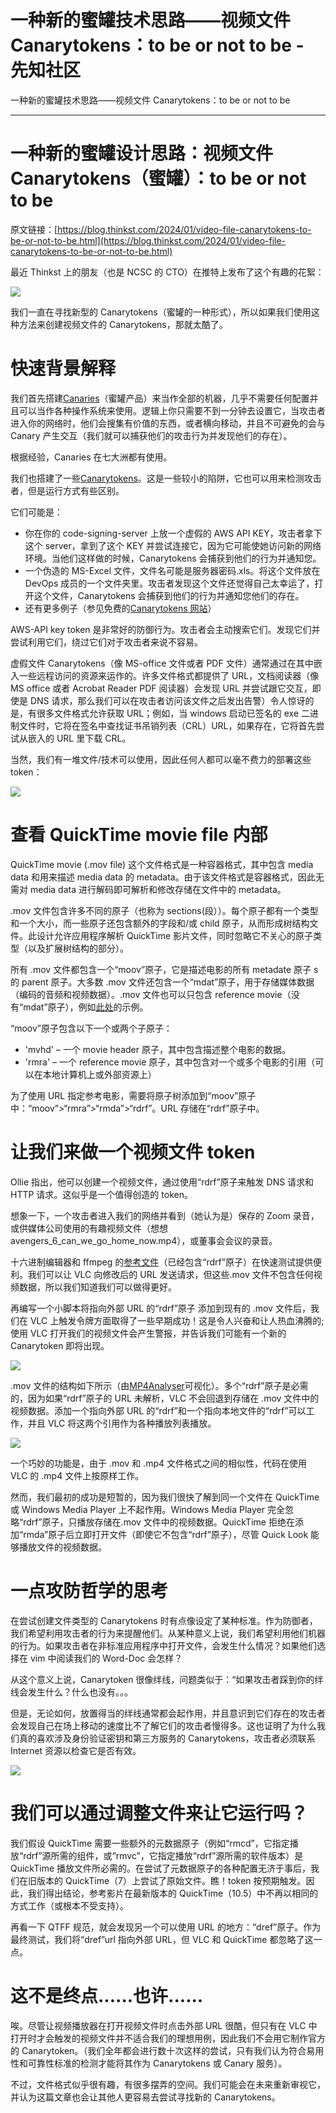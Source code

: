 

# 一种新的蜜罐技术思路——视频文件 Canarytokens：to be or not to be - 先知社区

一种新的蜜罐技术思路——视频文件 Canarytokens：to be or not to be

- - -

# 一种新的蜜罐设计思路：视频文件 Canarytokens（蜜罐）：to be or not to be

原文链接：[https://blog.thinkst.com/2024/01/video-file-canarytokens-to-be-or-not-to-be.html](https://blog.thinkst.com/2024/01/video-file-canarytokens-to-be-or-not-to-be.html)

最近 Thinkst 上的朋友（也是 NCSC 的 CTO）在推特上发布了这个有趣的花絮：

[![](assets/1708920430-9eb0eb721cece6365b970cb72730b87f.png)](https://xzfile.aliyuncs.com/media/upload/picture/20240209145218-c45b74d8-c717-1.png)

我们一直在寻找新型的 Canarytokens（蜜罐的一种形式），所以如果我们使用这种方法来创建视频文件的 Canarytokens，那就太酷了。

# 快速背景解释

我们首先搭建[Canaries](https://canary.tools/ "Canaries")（蜜罐产品）来当作全部的机器，几乎不需要任何配置并且可以当作各种操作系统来使用。逻辑上你只需要不到一分钟去设置它，当攻击者进入你的网络时，他们会搜集有价值的东西，或者横向移动，并且不可避免的会与 Canary 产生交互（我们就可以捕获他们的攻击行为并发现他们的存在）。

根据经验，Canaries 在七大洲都有使用。

我们也搭建了一些[Canarytokens](https://canarytokens.org/ "Canarytokens")。这是一些较小的陷阱，它也可以用来检测攻击者，但是运行方式有些区别。

它们可能是：

-   你在你的 code-signing-server 上放一个虚假的 AWS API KEY，攻击者拿下这个 server，拿到了这个 KEY 并尝试连接它，因为它可能使她访问新的网络环境。当他们这样做的时候，Canarytokens 会捕获到他们的行为并通知您。
-   一个伪造的 MS-Excel 文件，文件名可能是服务器密码.xls。将这个文件放在 DevOps 成员的一个文件夹里。攻击者发现这个文件还觉得自己太幸运了，打开这个文件，Canarytokens 会捕获到他们的行为并通知您他们的存在。
-   还有更多例子（参见免费的[Canarytokens 网站](https://canarytokens.org/ "Canarytokens网站")）

AWS-API key token 是非常好的防御行为。攻击者会主动搜索它们。发现它们并尝试利用它们，绕过它们对于攻击者来说不容易。

虚假文件 Canarytokens（像 MS-office 文件或者 PDF 文件）通常通过在其中嵌入一些远程访问的资源来运作的。许多文件格式都提供了 URL，文档阅读器（像 MS office 或者 Acrobat Reader PDF 阅读器）会发现 URL 并尝试跟它交互，即使是 DNS 请求，那么我们可以在攻击者访问该文件之后发出告警）令人惊讶的是，有很多文件格式允许获取 URL；例如，当 windows 启动已签名的 exe 二进制文件时，它将在签名中查找证书吊销列表（CRL）URL，如果存在，它将首先尝试从嵌入的 URL 里下载 CRL。

当然，我们有一堆文件/技术可以使用，因此任何人都可以毫不费力的部署这些 token：

[![](assets/1708920430-a50bb068cb9cfcc932bd02be5a587727.webp)](https://xzfile.aliyuncs.com/media/upload/picture/20240209151829-6c67b490-c71b-1.webp)

# 查看 QuickTime movie file 内部

QuickTime movie (.mov file) 这个文件格式是一种容器格式，其中包含 media data 和用来描述 media data 的 metadata。由于该文件格式是容器格式，因此无需对 media data 进行解码即可解析和修改存储在文件中的 metadata。

.mov 文件包含许多不同的原子（也称为 sections(段））。每个原子都有一个类型和一个大小，而一些原子还包含额外的字段和/或 child 原子，从而形成树结构文件。此设计允许应用程序解析 QuickTime 影片文件，同时忽略它不关心的原子类型（以及扩展树结构的部分）。

所有 .mov 文件都包含一个“moov”原子，它是描述电影的所有 metadate 原子 s 的 parent 原子。大多数 .mov 文件还包含一个“mdat”原子，用于存储媒体数据（编码的音频和视频数据）。.mov 文件也可以只包含 reference movie（没有“mdat”原子），例如[此处](https://samples.ffmpeg.org/mov/reference-files/ "此处")的示例。

“moov”原子包含以下一个或两个子原子：

-   'mvhd' – 一个 movie header 原子，其中包含描述整个电影的数据。
-   'rmra' – 一个 reference movie 原子，其中包含对一个或多个电影的引用（可以在本地计算机上或外部资源上）

为了使用 URL 指定参考电影，需要将原子树添加到“moov”原子中：“moov”>“rmra”>“rmda”>“rdrf”。URL 存储在“rdrf”原子中。

# 让我们来做一个视频文件 token

Ollie 指出，他可以创建一个视频文件，通过使用“rdrf”原子来触发 DNS 请求和 HTTP 请求。这似乎是一个值得创造的 token。

想象一下，一个攻击者进入我们的网络并看到（她认为是）保存的 Zoom 录音，或供媒体公司使用的有趣视频文件（想想 avengers\_6\_can\_we\_go\_home\_now.mp4），或董事会会议的录音。

十六进制编辑器和 ffmpeg 的[参考文件](https://samples.ffmpeg.org/mov/reference-files/ "参考文件")（已经包含“rdrf”原子）在快速测试提供便利。我们可以让 VLC 向修改后的 URL 发送请求，但这些.mov 文件不包含任何视频数据，所以我们知道我们可以做得更好。

再编写一个小脚本将指向外部 URL 的“rdrf”原子 添加到现有的 .mov 文件后，我们在 VLC 上触发令牌方面取得了一些早期成功！这是令人兴奋和让人热血沸腾的;使用 VLC 打开我们的视频文件会产生警报，并告诉我们可能有一个新的 Canarytoken 即将出现。

[![](assets/1708920430-4c2a8d2ec198458ad99edbbb7b6b37a0.webp)](https://xzfile.aliyuncs.com/media/upload/picture/20240209151911-8580c0fc-c71b-1.webp)

.mov 文件的结构如下所示（由[MP4Analyser](https://github.com/essential61/mp4analyser "MP4Analyser")可视化）。多个“rdrf”原子是必需的，因为如果“rdrf”原子的 URL 未解析，VLC 不会回退到存储在 .mov 文件中的视频数据。添加一个指向外部 URL 的“rdrf”和一个指向本地文件的“rdrf”可以工作，并且 VLC 将这两个引用作为各种播放列表播放。

[![](assets/1708920430-e66c7bf3cf2bd7dbeea8e92bc5a8c649.jpg)](https://xzfile.aliyuncs.com/media/upload/picture/20240209145258-dbe193a8-c717-1.jpg)

一个巧妙的功能是，由于 .mov 和 .mp4 文件格式之间的相似性，代码在使用 VLC 的 .mp4 文件上按原样工作。

然而，我们最初的成功是短暂的，因为我们很快了解到同一个文件在 QuickTime 或 Windows Media Player 上不起作用。Windows Media Player 完全忽略“rdrf”原子，只播放存储在.mov 文件中的视频数据。QuickTime 拒绝在添加“rmda”原子后立即打开文件（即使它不包含“rdrf”原子），尽管 Quick Look 能够播放文件的视频数据。

# 一点攻防哲学的思考

在尝试创建文件类型的 Canarytokens 时有点像设定了某种标准。作为防御者，我们希望利用攻击者的行为来提醒他们。从某种意义上说，我们希望利用他们机器的行为。如果攻击者在非标准应用程序中打开文件，会发生什么情况？如果他们选择在 vim 中阅读我们的 Word-Doc 会怎样？

从这个意义上说，Canarytoken 很像绊线，问题类似于：“如果攻击者踩到你的绊线会发生什么？什么也没有。。。

但是，无论如何，放置得当的绊线通常都会起作用，并且意识到它们存在的攻击者会发现自己在场上移动的速度比不了解它们的攻击者慢得多。这也证明了为什么我们真的喜欢涉及身份验证密钥和第三方服务的 Canarytokens，攻击者必须联系 Internet 资源以检查它是否有效。

[![](assets/1708920430-dc2eb46b186a11aa7822b650defdf6e8.jpg)](https://xzfile.aliyuncs.com/media/upload/picture/20240209145308-e1c27300-c717-1.jpg)

# 我们可以通过调整文件来让它运行吗？

我们假设 QuickTime 需要一些额外的元数据原子（例如“rmcd”，它指定播放“rdrf”源所需的组件，或“rmvc”，它指定播放“rdrf”源所需的软件版本）是 QuickTime 播放文件所必需的。在尝试了元数据原子的各种配置无济于事后，我们在旧版本的 QuickTime（7）上尝试了原始文件。瞧！token 按预期触发。因此，我们得出结论，参考影片在最新版本的 QuickTime（10.5）中不再以相同的方式工作（或根本不受支持）。

再看一下 QTFF 规范，就会发现另一个可以使用 URL 的地方：“dref”原子。作为最终测试，我们将“dref”url 指向外部 URL，但 VLC 和 QuickTime 都忽略了这一点。

# 这不是终点......也许......

唉。尽管让视频播放器在打开视频文件时点击外部 URL 很酷，但只有在 VLC 中打开时才会触发的视频文件并不适合我们的理想用例，因此我们不会用它制作官方的 Canarytoken。（我们全年都会进行数十次这样的尝试，只有我们认为符合易用性和可靠性标准的检测才能将其作为 Canarytokens 或 Canary 服务）。

不过，文件格式似乎很有趣，有很多摆弄的空间。我们可能会在未来重新审视它，并认为这篇文章也会让其他人更容易去尝试寻找新的 Canarytokens。
